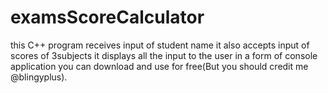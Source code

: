 # examsScoreCalculator
this C++ program receives input of student name
it also accepts input of scores of 3subjects 
it displays all the input to the user in a form of console application
you can download and use for free(But you should credit me @blingyplus).
